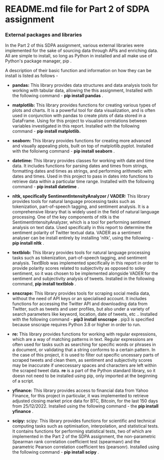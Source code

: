 # **README.md file for Part 2 of SDPA assignment**


### **External packages and libraries**



In the Part 2 of this SDPA assignment, various external libraries were implemented for the sake of sourcing data through APIs and enriching data. All are simple to install, so long as Python in installed and all make use of Python's package manager, pip . 

A description of their basic function and information on how they can be install is listed as follows - 



- **pandas:** This library provides data structures and data analysis tools for working with tabular data, allowing the  this assignment, 
Installed with the following command -  **pip install pandas** . 

- **matplotlib:** This library provides functions for creating various types of plots and charts. It is a powerful tool for data visualization, and is often used in conjunction with pandas to create plots of data stored in a DataFrame. Using for this project to visualise correlations between variables investigated in this report. Installed with the following command -  **pip install matplotlib.**

- **seaborn:** This library provides functions for creating more advanced and visually appealing plots, built on top of matplotlib.pyplot. Installed with the folloiwng command -  **pip install seaborn** . 

- **datetime:** This library provides classes for working with date and time data. It includes functions for parsing dates and times from strings, formatting dates and times as strings, and performing arithmetic with dates and times. Used in this project to pass in dates into functions to retrieve data within a particular time range. Installed with the following command -  **pip install datetime** . 

- **nltk, specifically SentimentIntensityAnalyzer / VADER:** This library provides tools for natural language processing tasks such as tokenization, part-of-speech tagging, and sentiment analysis. It is a comprehensive library that is widely used in the field of natural language processing. One of the key components of nltk is the SentimentIntensityAnalyzer, which is a tool for performing sentiment analysis on text data. Used specifically in this report to determine the sentiment polarity of Twitter textual data. VADER as a sentiment analyser can be install entirely by installing 'nltk', using the following - **pip install nltk** . 

- **textblob:** This library provides tools for natural language processing tasks such as tokenization, part-of-speech tagging, and sentiment analysis. TextBlob was implemented specifically in this report in order to provide polarity scores related to subjectivity as opposed to soley sentiment, so it was chosen to be implemented alongside VADER for the sentiment and subjectivity analysis of tweets. Installed in the following command, **pip install textblob** . 

- **snscrape:** This library provides tools for scraping social media data, without the need of API keys or an specialised account. It includes functions for accessing the Twitter API and downloading data from Twitter, such as tweets and user profiles, but also under a variety of search parameters like keyword, location, date of tweets, etc .. Installed with the following command - **pip3 install snscrape** . pip3 is specified because snscrape requires Python 3.8 or higher in order to run. 

- **re:** This library provides functions for working with regular expressions, which are a way of matching patterns in text. Regular expressions are often used for tasks such as searching for specific words or phrases in a document, or validating that a string conforms to a certain pattern. In the case of this project, it is used to filter out specific uncessary parts of scraped tweets and clean them, as sentiment and subjectivity scores may be inaccurate if uneccessary spaces and characters are left within the scraped tweet data. **re** is a part of the Python standard library, so it doesn not need to be installed using pip, only imported at the beginning of a script. 

- **yfinance:** This library provides access to financial data from Yahoo Finance, for this project in particular, it was implemented to retrieve adjusted closing market price data for BTC, Bitcoin, for the last 150 days from 25/12/2022. Installed using the following command - the **pip install yfinance** . 

- **scipy:** scipy: This library provides functions for scientific and technical computing tasks such as optimisation, interpolation, and statistical tests. It contains functions for performing statistical tests, two of which are implemented in the Part 2 of the SDPA assignment, the non-parametric Spearman rank correlation coefficient test (spearmanr) and the parametric Pearson correlation coefficient tes (pearsonr). Installed using the following command - **pip install scipy** . 
